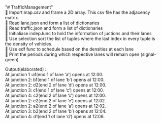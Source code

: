 "# TrafficManagement"   
	Import map.csv and frame a 2D array. This csv file has the adjacency matrix.  
	Read lane.json and form a list of dictionaries  
	Read traffic.json and form a list of dictionaries  
	Initialiase indepJunc to hold the information of juctions and their lanes  
	Use selection sort the list of tuples where the last index in every tuple is the density of vehicles.  
	Use edf func to schedule based on the densities at each lane    
	Print the periods during which respective lanes will remain open (signal-green).  
  
Output(elaborated) :  
At junction 1 :a1(end 1 of lane ‘a’) opens at 12:00.  
At junction 2: b1(end 1 of lane ‘b’) opens at 12:00.  
At junction 2: d2(end 2 of lane ‘d’) opens at 12:00.  
At junction 3: c1(end 1 of lane ‘c’) opens at 12:00.  
At junction 4: c2(end 2 of lane ‘c’) opens at 12:00.  
At junction 2: e2(end 2 of lane ‘e’) opens at 12:02.  
At junction 2: a2(end 2 of lane ‘a’) opens at 12:02.  
At junction 3: b2(end 2 of lane ‘b’) opens at 12:04.  
At junction 4: d1(end 1 of lane ‘d’) opens at 12:06.  
